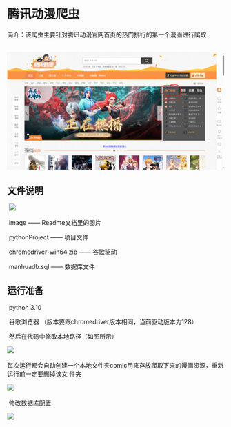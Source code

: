 # 腾讯动漫爬虫

​	简介：该爬虫主要针对腾讯动漫官网首页的热门排行的第一个漫画进行爬取

​	![](\image\img1.png)

## 	文件说明

​	![](..\pythonProject\image\img2.png)

​	image —— Readme文档里的图片

​	pythonProject —— 项目文件

​	chromedriver-win64.zip —— 谷歌驱动

​	manhuadb.sql —— 数据库文件

## 	运行准备

​	python 3.10

​	谷歌浏览器 （版本要跟chromedriver版本相同，当前驱动版本为128）

​	然后在代码中修改本地路径（如图所示）

![](..\pythonProject\image\img3.png)

​	每次运行都会自动创建一个本地文件夹comic用来存放爬取下来的漫画资源，重新运行前一定要删掉该文	件夹

![](..\pythonProject\image\img4.png)

​	修改数据库配置

![](..\pythonProject\image\img5.png)
